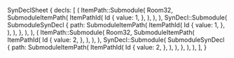 SynDeclSheet {
    decls: [
        (
            ItemPath::Submodule(
                Room32,
                SubmoduleItemPath(
                    ItemPathId(
                        Id {
                            value: 1,
                        },
                    ),
                ),
            ),
            SynDecl::Submodule(
                SubmoduleSynDecl {
                    path: SubmoduleItemPath(
                        ItemPathId(
                            Id {
                                value: 1,
                            },
                        ),
                    ),
                },
            ),
        ),
        (
            ItemPath::Submodule(
                Room32,
                SubmoduleItemPath(
                    ItemPathId(
                        Id {
                            value: 2,
                        },
                    ),
                ),
            ),
            SynDecl::Submodule(
                SubmoduleSynDecl {
                    path: SubmoduleItemPath(
                        ItemPathId(
                            Id {
                                value: 2,
                            },
                        ),
                    ),
                },
            ),
        ),
    ],
}